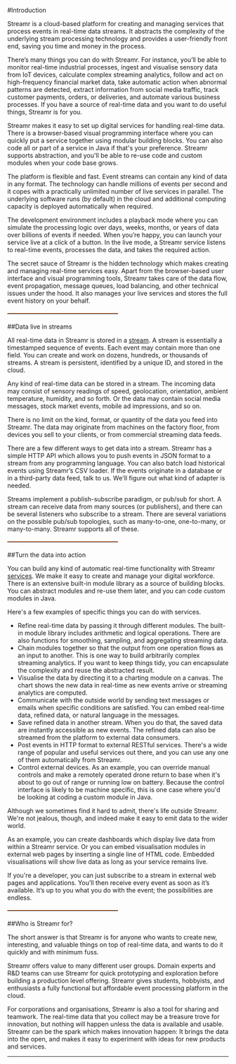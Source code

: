 <a name="what-is-streamr"></a>
#Introduction

Streamr is a cloud-based platform for creating and managing services that process events in real-time data streams.  It abstracts the complexity of the underlying stream processing technology and provides a user-friendly front end, saving you time and money in the process.

There’s many things you can do with Streamr. For instance, you’ll be able to monitor real-time industrial processes, ingest and visualise sensory data from IoT devices, calculate complex streaming analytics, follow and act on high-frequency financial market data, take automatic action when abnormal patterns are detected, extract information from social media traffic, track customer payments, orders, or deliveries, and automate various business processes. If you have a source of real-time data and you want to do useful things, Streamr is for you.

Streamr makes it easy to set up digital services for handling real-time data. There is a browser-based visual programming interface where you can quickly put a service together using modular building blocks. You can also code all or part of a service in Java if that's your preference. Streamr supports abstraction, and you'll be able to re-use  code and  custom modules when your code base grows.

The platform is flexible and fast. Event streams can contain any kind of data in any format. The technology can handle millions of events per second and it copes with a practically unlimited number of live services in parallel. The underlying software runs (by default) in the cloud and additional computing capacity is deployed automatically when required.

The development environment includes a playback mode where you can simulate the processing logic over days, weeks, months, or years of data over billions of events if needed. When you’re happy, you can launch your service live at a click of a button. In the live mode, a Streamr service listens to real-time events, processes the data, and takes the required action.

The secret sauce of Streamr is the hidden technology which makes creating and managing real-time services easy. Apart from the browser-based user interface and visual programming tools, Streamr takes care of the data flow, event propagation, message queues, load balancing, and other technical issues under the hood. It also manages your live services and stores the full event history on your behalf.

<hr style="width: 50%; border-top: #E9570F solid 1px;  margin-top: 20px; margin-bottom: 20px">

##Data live in streams

All real-time data in Streamr is stored in a [stream](#what-is-a-stream). A stream is essentially a timestamped sequence of events. Each event may contain more than one field. You can create and work on dozens, hundreds, or thousands of streams. A stream is persistent, identified by a unique ID, and stored in the cloud.

Any kind of real-time data can be stored in a stream. The incoming data may consist of sensory readings of speed, geolocation, orientation, ambient temperature, humidity, and so forth. Or the data may contain social media messages, stock market events, mobile ad impressions, and so on.

There is no limit on the kind, format, or quantity of the data you feed into Streamr. The data may originate from machines on the factory floor, from devices you sell to your clients, or from commercial streaming data feeds.

There are a few different ways to get data into a stream. Streamr has a simple HTTP API which allows you to push events in JSON format to a stream  from any programming language. You can also batch load historical events using Streamr’s CSV loader. If the events originate in a database or in a third-party data feed, talk to us. We'll figure out what kind of adapter is needed.

Streams implement a publish-subscribe paradigm, or pub/sub for short. A stream can receive data from many sources (or publishers), and there can be several listeners who subscribe to a stream. There are several variations on the possible pub/sub topologies, such as many-to-one, one-to-many, or many-to-many.  Streamr supports all of these.

<hr style="width: 50%; border-top: #E9570F solid 1px;  margin-top: 20px; margin-bottom: 20px">

##Turn the data into action

You can build any kind of automatic real-time functionality with Streamr [services](#creating-services). We make it easy to create and manage your digital workforce. There is an extensive built-in module library as a source of building blocks. You can abstract modules and re-use them later, and you can code custom modules in Java.

Here's a few examples of specific things you can do with services.

- Refine real-time data by passing it through different modules. The built-in module library includes arithmetic and logical operations. There are also functions for smoothing, sampling, and aggregating streaming data.
- Chain modules together so that the output from one operation flows as an input to another. This is one way to build arbitrarily complex streaming analytics. If you want to keep things tidy, you can encapsulate the complexity and reuse the abstracted result.
- Visualise the data by directing it to a charting module on a canvas. The chart shows the new data in real-time as new events arrive or streaming analytics are computed.
- Communicate with the outside world by sending text messages or emails when specific conditions are satisfied. You can embed real-time data, refined data, or natural language in the messages.
- Save refined data in another stream. When you do that, the saved data are instantly accessible as new events. The refined data can also be streamed from the platform to external data consumers.
- Post events in HTTP format to external RESTful services. There's a wide range of popular and useful services out there, and you can use any one of them automatically from Streamr. 
- Control external devices. As an example, you can override manual controls and make a remotely operated drone return to base when it's about to go out of range or running low on battery. Because the control interface is likely to be machine specific, this is one case where you'd be looking at coding a custom module in Java.

Although we sometimes find it hard to admit, there's life outside Streamr. We're not jealous, though, and indeed make it easy to emit data to the wider world.

As an example, you can create dashboards which display live data from within a Streamr service. Or you can embed visualisation modules in external web pages by inserting a single line of HTML code. Embedded visualisations will show live data as long as your service remains live.

If you're a developer, you can just subscribe to a stream in external web pages and applications. You’ll then receive every event as soon as it’s available. It’s up to you what you do with the event; the possibilities are endless.

<hr style="width: 50%; border-top: #E9570F solid 1px;  margin-top: 20px; margin-bottom: 20px">

##Who is Streamr for?

The short answer is that Streamr is for anyone who wants to create new, interesting, and valuable things on top of real-time data, and wants to do it quickly and with minimum fuss.

Streamr offers value to many different user groups. Domain experts and R&D teams can use Streamr for quick prototyping and exploration before building a production level offering. Streamr gives students, hobbyists, and enthusiasts a fully functional but affordable event processing platform in the cloud.

For corporations and organisations, Streamr is also a tool for sharing and teamwork. The real-time data that you collect may be a treasure trove for innovation, but nothing will happen unless the data is available and usable. Streamr can be the spark which makes innovation happen: It brings the data into the open, and makes it easy to experiment with ideas for new products and services.

------

